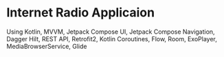 # Internet Radio Applicaion
Using Kotlin, MVVM, Jetpack Compose UI, Jetpack Compose Navigation, Dagger Hilt, REST API, Retrofit2, Kotlin Coroutines, Flow, Room, ExoPlayer, MediaBrowserService, Glide

